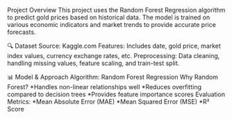  Project Overview
This project uses the Random Forest Regression algorithm to predict gold prices based on historical data. The model is trained on various economic indicators and market trends to provide accurate price forecasts.

🔍 Dataset
Source: Kaggle.com
Features: Includes date, gold price, market index values, currency exchange rates, etc.
Preprocessing: Data cleaning, handling missing values, feature scaling, and train-test split.




📊 Model & Approach
Algorithm: Random Forest Regression
Why Random Forest?
*Handles non-linear relationships well
*Reduces overfitting compared to decision trees
*Provides feature importance scores
Evaluation Metrics:
*Mean Absolute Error (MAE)
*Mean Squared Error (MSE)
*R² Score
